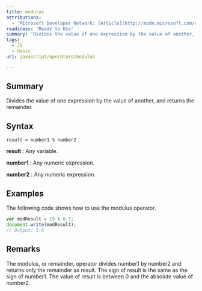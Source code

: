 ```yaml
---
title: modulus
attributions:
  - 'Microsoft Developer Network: [Article](http://msdn.microsoft.com/en-us/library/ie/9f59bza0(v=vs.94).aspx)'
readiness: 'Ready to Use'
summary: 'Divides the value of one expression by the value of another, and returns the remainder.'
tags:
  - JS
  - Basic
uri: javascript/operators/modulus

---
```

## Summary

Divides the value of one expression by the value of another, and returns the remainder.

## Syntax

    result = number1 % number2

**result**
:   Any variable.

**number1**
:   Any numeric expression.

**number2**
:   Any numeric expression.

## Examples

The following code shows how to use the modulus operator.

``` js
var modResult = 19 % 6.7;
document.write(modResult);
// Output: 5.6
```

## Remarks

The modulus, or remainder, operator divides number1 by number2 and returns only the remainder as result. The sign of result is the same as the sign of number1. The value of result is between 0 and the absolute value of number2.

